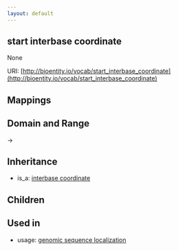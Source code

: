 ```yaml
---
layout: default
---
```


## start interbase coordinate


None

URI: [http://bioentity.io/vocab/start_interbase_coordinate](http://bioentity.io/vocab/start_interbase_coordinate)
## Mappings


## Domain and Range

 -> 

## Inheritance

 *  is_a: [interbase coordinate](interbase_coordinate.html)

## Children


## Used in

 *  usage: [genomic sequence localization](GenomicSequenceLocalization.html)
